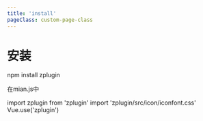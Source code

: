 ```yaml
---
title: 'install'
pageClass: custom-page-class
---
```

# 安装
<p>npm install zplugin</p>
<p>在mian.js中</p>
<highlight-code lang="javascript" class="code">
import zplugin from 'zplugin'
import 'zplugin/src/icon/iconfont.css'
Vue.use('zplugin')
</highlight-code>